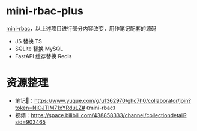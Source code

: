 # mini-rbac-plus
[mini-rbac](https://github.com/zy7y/mini-rbac)，以上述项目进行部分内容改变，用作笔记配套的源码
- JS 替换 TS
- SQLite 替换 MySQL
- FastAPI 缓存替换 Redis

# 资源整理
- 笔记📒：https://www.yuque.com/g/u1362970/ghc7h0/collaborator/join?token=NiOJTIM71xYRduLZ# 《mini-rbac》
- 视频：https://space.bilibili.com/438858333/channel/collectiondetail?sid=903465
